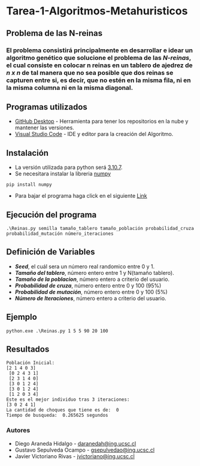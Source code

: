 # Tarea-1-Algoritmos-Metahuristicos
## Problema de las N-reinas
### El problema consistirá principalmente en desarrollar e idear un algoritmo genético que solucione el problema de las ***N-reinas***, el cual consiste en colocar n reinas en un tablero de ajedrez de ***n x n*** de tal manera que no sea posible que dos reinas se capturen entre si, es decir, que no estén en la misma fila, ni en la misma columna ni en la misma diagonal.

## Programas utilizados 

* [GitHub Desktop](https://desktop.github.com/) - Herramienta para tener los repositorios en la nube y mantener las versiones.
* [Visual Studio Code](https://visualstudio.microsoft.com/es/) - IDE y editor para la creación del Algoritmo.

## Instalación
* La versión utilizada para python será [3.10.7](https://www.python.org/downloads/).
* Se necesitara instalar la libreria [numpy](https://numpy.org/)
 ```
 pip install numpy
 ```
 * Para bajar el programa haga click en el siguiente [Link](https://github.com/GustavoSepul/Tarea-1-Algoritmos-Metahuristicos/archive/refs/heads/main.zip)

## Ejecución del programa
 ```
 .\Reinas.py semilla tamaño_tablero tamaño_población probabilidad_cruza probabilidad_mutación número_iteraciones
 ```

## Definición de Variables
* ***Seed***, el cuál sera un número real randomico entre 0 y 1.
* ***Tamaño del tablero***, número entero entre 1 y N(tamaño tablero).
* ***Tamaño de la poblacion***, número entero a criterio del usuario.
* ***Probabilidad de cruza***, número entero entre 0 y 100 (95%)
* ***Probabilidad de mutación***,  número entero entre 0 y 100 (5%)
* ***Número de Iteraciones***, número entero a criterio del usuario.

## Ejemplo
```
python.exe .\Reinas.py 1 5 5 90 20 100
```
## Resultados
```
Población Inicial:
[2 1 4 0 3]
 [0 2 4 3 1]
 [2 3 1 4 0]
 [3 0 1 2 4]
 [3 0 1 2 4]
 [1 2 0 3 4]
Este es el mejor individuo tras 3 iteraciones:
[3 0 2 4 1]
La cantidad de choques que tiene es de:  0
Tiempo de busqueda:  0.265625 segundos
```
### Autores
* Diego Araneda Hidalgo - daranedah@ing.ucsc.cl
* Gustavo Sepulveda Ocampo - gsepulvedao@ing.ucsc.cl
* Javier Victoriano Rivas - jvictoriano@ing.ucsc.cl
